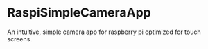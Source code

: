 # RaspiSimpleCameraApp
An intuitive, simple camera app for raspberry pi optimized for touch screens.
